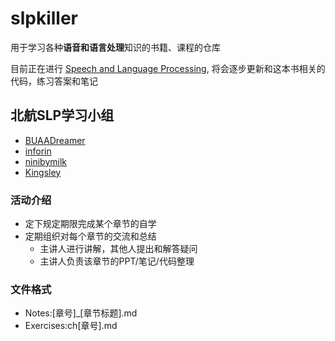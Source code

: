 # slpkiller

用于学习各种**语音和语言处理**知识的书籍、课程的仓库

目前正在进行 [Speech and Language Processing](https://web.stanford.edu/~jurafsky/slp3/), 将会逐步更新和这本书相关的代码，练习答案和笔记

## 北航SLP学习小组

* [BUAADreamer](https://github.com/BUAADreamer)
* [inforin](https://github.com/inforin)
* [ninibymilk](https://github.com/ninibymilk)
* [Kingsley](https://github.com/Kingslry-git)

### 活动介绍

* 定下规定期限完成某个章节的自学
* 定期组织对每个章节的交流和总结
  * 主讲人进行讲解，其他人提出和解答疑问
  * 主讲人负责该章节的PPT/笔记/代码整理

### 文件格式

* Notes:[章号]_[章节标题].md 
* Exercises:ch[章号].md